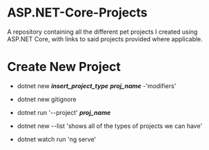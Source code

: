 # ASP.NET-Core-Projects
A repository containing all the different pet projects I created using ASP.NET Core, with links to said projects provided where applicable.

# Create New Project
- dotnet new ___insert_project_type___ ___proj_name___ -'modifiers'
- dotnet new gitignore
- dotnet run '--project' ___proj_name___

- dotnet new --list 'shows all of the types of projects we can have'
- dotnet watch run 'ng serve'